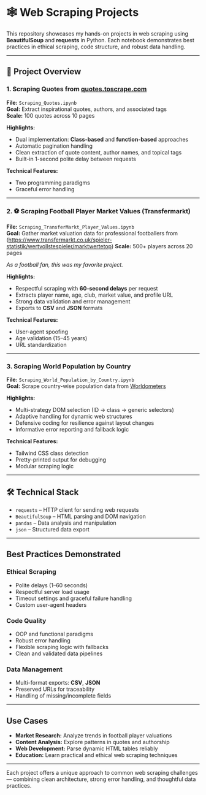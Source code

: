 # 🕸️ Web Scraping Projects

This repository showcases my hands-on projects in web scraping using **BeautifulSoup** and **requests** in Python. Each notebook demonstrates best practices in ethical scraping, code structure, and robust data handling.

---

## 📁 Project Overview

### 1. Scraping Quotes from [quotes.toscrape.com](http://quotes.toscrape.com)

**File:** `Scraping_Quotes.ipynb`  
**Goal:** Extract inspirational quotes, authors, and associated tags  
**Scale:** 100 quotes across 10 pages  

**Highlights:**
- Dual implementation: **Class-based** and **function-based** approaches
- Automatic pagination handling
- Clean extraction of quote content, author names, and topical tags
- Built-in 1-second polite delay between requests

**Technical Features:**
- Two programming paradigms
- Graceful error handling

---

### 2. ⚽ Scraping Football Player Market Values (Transfermarkt)

**File:** `Scraping_TransferMarkt_Player_Values.ipynb`  
**Goal:** Gather market valuation data for professional footballers from (https://www.transfermarkt.co.uk/spieler-statistik/wertvollstespieler/marktwertetop) 
**Scale:** 500+ players across 20 pages  

_As a football fan, this was my favorite project._

**Highlights:**
- Respectful scraping with **60-second delays** per request
- Extracts player name, age, club, market value, and profile URL
- Strong data validation and error management
- Exports to **CSV** and **JSON** formats

**Technical Features:**
- User-agent spoofing
- Age validation (15–45 years)
- URL standardization

---

### 3. Scraping World Population by Country

**File:** `Scraping_World_Population_by_Country.ipynb`  
**Goal:** Scrape country-wise population data from [Worldometers](https://www.worldometers.info/world-population/population-by-country/)

**Highlights:**
- Multi-strategy DOM selection (ID → class → generic selectors)
- Adaptive handling for dynamic web structures
- Defensive coding for resilience against layout changes
- Informative error reporting and fallback logic

**Technical Features:**
- Tailwind CSS class detection
- Pretty-printed output for debugging
- Modular scraping logic

---

## 🛠️ Technical Stack

- `requests` – HTTP client for sending web requests  
- `BeautifulSoup` – HTML parsing and DOM navigation  
- `pandas` – Data analysis and manipulation  
- `json` – Structured data export  

---

## Best Practices Demonstrated

### Ethical Scraping
- Polite delays (1–60 seconds)
- Respectful server load usage
- Timeout settings and graceful failure handling
- Custom user-agent headers

### Code Quality
- OOP and functional paradigms
- Robust error handling
- Flexible scraping logic with fallbacks
- Clean and validated data pipelines

### Data Management
- Multi-format exports: **CSV**, **JSON**
- Preserved URLs for traceability
- Handling of missing/incomplete fields

---

## Use Cases

- **Market Research:** Analyze trends in football player valuations  
- **Content Analysis:** Explore patterns in quotes and authorship  
- **Web Development:** Parse dynamic HTML tables reliably  
- **Education:** Learn practical and ethical web scraping techniques

---

Each project offers a unique approach to common web scraping challenges — combining clean architecture, strong error handling, and thoughtful data practices.
